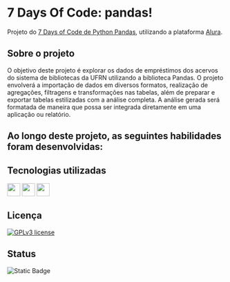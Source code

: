 # 7 Days Of Code: pandas!
Projeto do [7 Days of Code de Python Pandas](https://7daysofcode.io/matricula/pandas), utilizando a plataforma [Alura](https://www.alura.com.br/).

## Sobre o projeto
O objetivo deste projeto é explorar os dados de empréstimos dos acervos do sistema de bibliotecas da UFRN utilizando a biblioteca Pandas. O projeto envolverá a importação de dados em diversos formatos, realização de agregações, filtragens e transformações nas tabelas, além de preparar e exportar tabelas estilizadas com a análise completa. A análise gerada será formatada de maneira que possa ser integrada diretamente em uma aplicação ou relatório.

## Ao longo deste projeto, as seguintes habilidades foram desenvolvidas:

## Tecnologias utilizadas
<img height="30" src="https://img.shields.io/badge/Jupyter-F37626.svg?&style=for-the-badge&logo=Jupyter&logoColor=white"> <img height="30" src="https://img.shields.io/badge/Python-FFD43B?style=for-the-badge&logo=python&logoColor=blue"> <img height="30" src="https://img.shields.io/badge/Pandas-2C2D72?style=for-the-badge&logo=pandas&logoColor=white">

## Licença
[![GPLv3 license](https://img.shields.io/badge/License-GPLv3-blue.svg)](http://perso.crans.org/besson/LICENSE.html)

## Status
![Static Badge](https://img.shields.io/badge/Status-Em_Progresso-blue)
